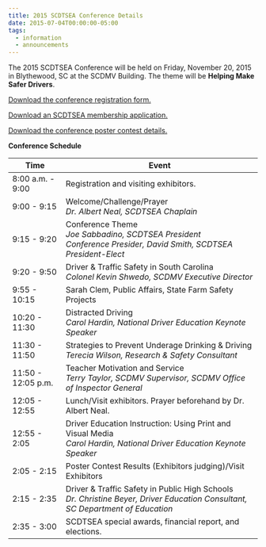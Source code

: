 ```yaml
---
title: 2015 SCDTSEA Conference Details
date: 2015-07-04T00:00:00-05:00
tags:
  - information
  - announcements
---
```

The 2015 SCDTSEA Conference will be held on Friday, November 20, 2015 in Blythewood, SC at the SCDMV Building. The theme will be **Helping Make Safer Drivers**.

[Download the conference registration form.](/static/img/pdf/2015_conference_registration_form.pdf)

[Download an SCDTSEA membership application.](/static/img/pdf/scdtsea_membership_application.pdf)

[Download the conference poster contest details.](/static/img/pdf/2015_conference_poster_contest_details.pdf)

**Conference Schedule**

|Time|Event|
|----|-----|
|8:00 a.m. - 9:00|Registration and visiting exhibitors.|
|9:00 - 9:15|Welcome/Challenge/Prayer<br>*Dr. Albert Neal, SCDTSEA Chaplain*|
|9:15 - 9:20|Conference Theme<br>*Joe Sabbadino, SCDTSEA President*<br>*Conference Presider, David Smith, SCDTSEA President-Elect*|
|9:20 - 9:50|Driver & Traffic Safety in South Carolina<br>*Colonel Kevin Shwedo, SCDMV Executive Director*|
|9:55 - 10:15|Sarah Clem, Public Affairs, State Farm Safety Projects|
|10:20 - 11:30|Distracted Driving<br>*Carol Hardin, National Driver Education Keynote Speaker*|
|11:30 - 11:50|Strategies to Prevent Underage Drinking & Driving<br>*Terecia Wilson, Research & Safety Consultant*|
|11:50 - 12:05 p.m.|Teacher Motivation and Service<br>*Terry Taylor, SCDMV Supervisor, SCDMV Office of Inspector General*|
|12:05 - 12:55|Lunch/Visit exhibitors. Prayer beforehand by Dr. Albert Neal.|
|12:55 - 2:05|Driver Education Instruction: Using Print and Visual Media<br>*Carol Hardin, National Driver Education Keynote Speaker*|
|2:05 - 2:15|Poster Contest Results (Exhibitors judging)/Visit Exhibitors|
|2:15 - 2:35|Driver & Traffic Safety in Public High Schools<br>*Dr. Christine Beyer, Driver Education Consultant, SC Department of Education*|
|2:35 - 3:00|SCDTSEA special awards, financial report, and elections.|
